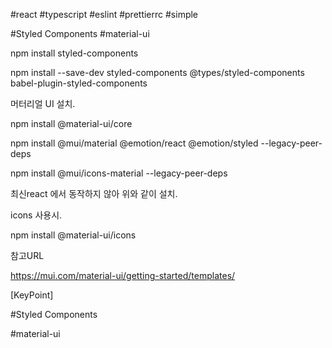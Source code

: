 #react
#typescript
#eslint
#prettierrc
#simple

#Styled Components
#material-ui

npm install styled-components

npm install --save-dev styled-components @types/styled-components babel-plugin-styled-components

머터리얼 UI 설치.

npm install @material-ui/core

npm install @mui/material @emotion/react @emotion/styled --legacy-peer-deps

npm install @mui/icons-material --legacy-peer-deps

최신react 에서 동작하지 않아 위와 같이 설치.

icons 사용시.

npm install @material-ui/icons

참고URL

https://mui.com/material-ui/getting-started/templates/

[KeyPoint]

#Styled Components

#material-ui
